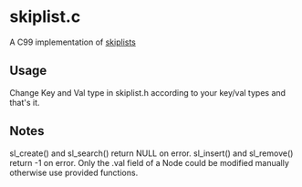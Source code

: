 skiplist.c
==========
A C99 implementation of [skiplists](https://wikipedia.org/wiki/Skip_list)

Usage
-----
Change Key and Val type in skiplist.h according to your key/val types and
that's it.

Notes
-----
sl_create() and sl_search() return NULL on error.
sl_insert() and sl_remove() return -1 on error.
Only the .val field of a Node could be modified manually otherwise use
provided functions.
